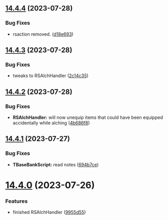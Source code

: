 ## [14.4.4](https://github.com/Torwent/WaspLib/compare/v14.4.3...v14.4.4) (2023-07-28)


### Bug Fixes

* rsaction removed. ([d18e693](https://github.com/Torwent/WaspLib/commit/d18e69330e6747f9e1328bbc73384db723cb286b))



## [14.4.3](https://github.com/Torwent/WaspLib/compare/v14.4.2...v14.4.3) (2023-07-28)


### Bug Fixes

* tweaks to RSAlchHandler ([2c14c35](https://github.com/Torwent/WaspLib/commit/2c14c35a099cbe4c6fd68e9cb1c9ad1603fc16f6))



## [14.4.2](https://github.com/Torwent/WaspLib/compare/v14.4.1...v14.4.2) (2023-07-28)


### Bug Fixes

* **RSAlchHandler:** will now unequip items that could have been equipped accidentally while alching ([4b686f8](https://github.com/Torwent/WaspLib/commit/4b686f88db90b23314697c8868aeca65194bb097))



## [14.4.1](https://github.com/Torwent/WaspLib/compare/v14.4.0...v14.4.1) (2023-07-27)


### Bug Fixes

* **TBaseBankScript:** read notes ([694b7ce](https://github.com/Torwent/WaspLib/commit/694b7ceb209f19402854cc7b00a370bdc6b394c7))



# [14.4.0](https://github.com/Torwent/WaspLib/compare/v14.3.2...v14.4.0) (2023-07-26)


### Features

* finished RSAlchHandler ([9955d55](https://github.com/Torwent/WaspLib/commit/9955d55f6b1a1b6405614eb61aa3320dbc11d3ef))




